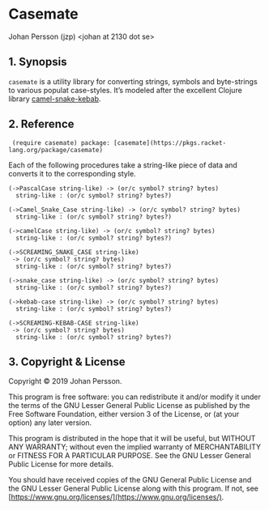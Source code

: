 # Casemate

Johan Persson \(jzp\) <johan at 2130 dot se>

## 1. Synopsis

`casemate` is a utility library for converting strings, symbols and
byte-strings to various populat case-styles. It’s modeled after the
excellent Clojure library
[camel-snake-kebab](https://github.com/clj-commons/camel-snake-kebab).

## 2. Reference

```racket
 (require casemate) package: [casemate](https://pkgs.racket-lang.org/package/casemate)
```

Each of the following procedures take a string-like piece of data and
converts it to the corresponding style.

```racket
(->PascalCase string-like) -> (or/c symbol? string? bytes)
  string-like : (or/c symbol? string? bytes?)             
```

```racket
(->Camel_Snake_Case string-like) -> (or/c symbol? string? bytes)
  string-like : (or/c symbol? string? bytes?)                   
```

```racket
(->camelCase string-like) -> (or/c symbol? string? bytes)
  string-like : (or/c symbol? string? bytes?)            
```

```racket
(->SCREAMING_SNAKE_CASE string-like)         
 -> (or/c symbol? string? bytes)             
  string-like : (or/c symbol? string? bytes?)
```

```racket
(->snake_case string-like) -> (or/c symbol? string? bytes)
  string-like : (or/c symbol? string? bytes?)             
```

```racket
(->kebab-case string-like) -> (or/c symbol? string? bytes)
  string-like : (or/c symbol? string? bytes?)             
```

```racket
(->SCREAMING-KEBAB-CASE string-like)         
 -> (or/c symbol? string? bytes)             
  string-like : (or/c symbol? string? bytes?)
```

## 3. Copyright & License

Copyright © 2019 Johan Persson.

This program is free software: you can redistribute it and/or modify it
under the terms of the GNU Lesser General Public License as published by
the Free Software Foundation, either version 3 of the License, or \(at
your option\) any later version.

This program is distributed in the hope that it will be useful, but
WITHOUT ANY WARRANTY; without even the implied warranty of
MERCHANTABILITY or FITNESS FOR A PARTICULAR PURPOSE.  See the GNU Lesser
General Public License for more details.

You should have received copies of the GNU General Public License and
the GNU Lesser General Public License along with this program. If not,
see [https://www.gnu.org/licenses/](https://www.gnu.org/licenses/).
